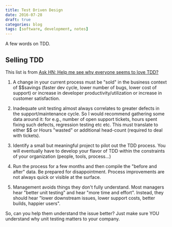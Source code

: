 ```yaml
---
title: Test Driven Design
date: 2016-07-28
draft: true
categories: blog
tags: [software, development, notes]
---
```


A few words on TDD.
<!--more-->

## Selling TDD
This list is from [Ask HN: Help me see why everyone seems to love TDD?](https://news.ycombinator.com/item?id=12179756)

1. A change in your current process must be "sold" in the business context of $$savings (faster dev cycle, lower number of bugs, lower cost of support) or increase in developer productivity/utilization or increase in customer satisfaction.

2. Inadequate unit testing almost always correlates to greater defects in the support/maintenance cycle. So I would recommend gathering some data around it: for e.g., number of open support tickets, hours spent fixing such defects, regression testing etc etc. This must translate to either $$ or Hours "wasted" or additional head-count (required to deal with tickets).

3. Identify a small but meaningful project to pilot out the TDD process. You will eventually have to develop your flavor of TDD within the constraints of your organization (people, tools, process...)

4. Run the process for a few months and then compile the "before and after" data. Be prepared for disappointment. Process improvements are not always quick or visible at the surface.

5. Management avoids things they don't fully understand. Most managers hear "better unit testing" and hear "more time and effort". Instead, they should hear "lower downstream issues, lower support costs, better builds, happier users".

So, can you help them understand the issue better? Just make sure YOU understand why unit testing matters to your company.